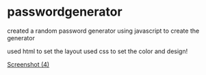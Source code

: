 # passwordgenerator


created a random password generator using javascript to create the generator 

used html to set the layout
used css to set the color and design!


[Screenshot (4)](https://user-images.githubusercontent.com/87545096/137191992-db2b3a29-7611-489c-92fb-7c5da06e3d2b.png)
